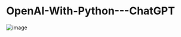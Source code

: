 # OpenAI-With-Python---ChatGPT

![image](https://github.com/Sohan-2001/OpenAI-With-Python---ChatGPT/assets/112119230/9287ac3e-e235-4fe8-80d3-7960a2a32c27)


